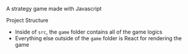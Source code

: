 A strategy game made with Javascript

Project Structure

- Inside of `src`, the `game` folder contains all of the game logics
- Everything else outside of the `game` folder is React for rendering the game
